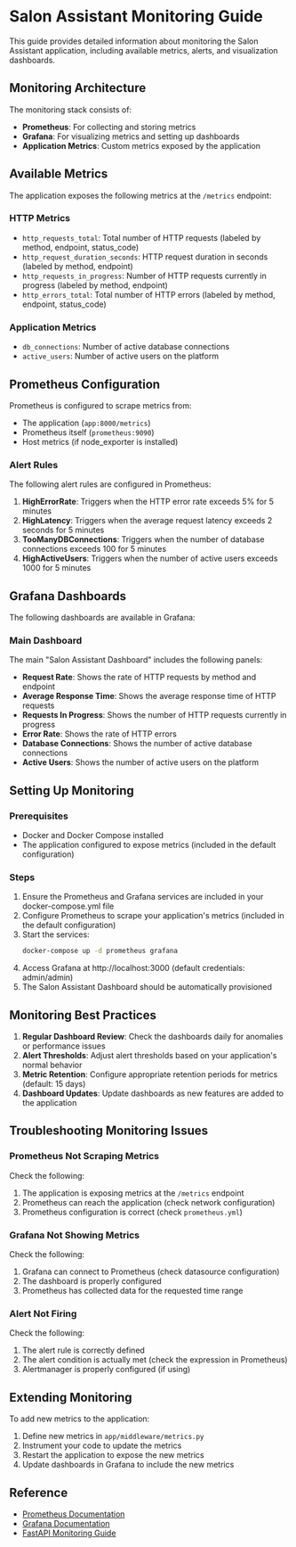 # Salon Assistant Monitoring Guide

This guide provides detailed information about monitoring the Salon Assistant application, including available metrics, alerts, and visualization dashboards.

## Monitoring Architecture

The monitoring stack consists of:

- **Prometheus**: For collecting and storing metrics
- **Grafana**: For visualizing metrics and setting up dashboards
- **Application Metrics**: Custom metrics exposed by the application

## Available Metrics

The application exposes the following metrics at the `/metrics` endpoint:

### HTTP Metrics

- `http_requests_total`: Total number of HTTP requests (labeled by method, endpoint, status_code)
- `http_request_duration_seconds`: HTTP request duration in seconds (labeled by method, endpoint)
- `http_requests_in_progress`: Number of HTTP requests currently in progress (labeled by method, endpoint)
- `http_errors_total`: Total number of HTTP errors (labeled by method, endpoint, status_code)

### Application Metrics

- `db_connections`: Number of active database connections
- `active_users`: Number of active users on the platform

## Prometheus Configuration

Prometheus is configured to scrape metrics from:

- The application (`app:8000/metrics`)
- Prometheus itself (`prometheus:9090`)
- Host metrics (if node_exporter is installed)

### Alert Rules

The following alert rules are configured in Prometheus:

1. **HighErrorRate**: Triggers when the HTTP error rate exceeds 5% for 5 minutes
2. **HighLatency**: Triggers when the average request latency exceeds 2 seconds for 5 minutes
3. **TooManyDBConnections**: Triggers when the number of database connections exceeds 100 for 5 minutes
4. **HighActiveUsers**: Triggers when the number of active users exceeds 1000 for 5 minutes

## Grafana Dashboards

The following dashboards are available in Grafana:

### Main Dashboard

The main "Salon Assistant Dashboard" includes the following panels:

- **Request Rate**: Shows the rate of HTTP requests by method and endpoint
- **Average Response Time**: Shows the average response time of HTTP requests
- **Requests In Progress**: Shows the number of HTTP requests currently in progress
- **Error Rate**: Shows the rate of HTTP errors
- **Database Connections**: Shows the number of active database connections
- **Active Users**: Shows the number of active users on the platform

## Setting Up Monitoring

### Prerequisites

- Docker and Docker Compose installed
- The application configured to expose metrics (included in the default configuration)

### Steps

1. Ensure the Prometheus and Grafana services are included in your docker-compose.yml file
2. Configure Prometheus to scrape your application's metrics (included in the default configuration)
3. Start the services:
   ```bash
   docker-compose up -d prometheus grafana
   ```
4. Access Grafana at http://localhost:3000 (default credentials: admin/admin)
5. The Salon Assistant Dashboard should be automatically provisioned

## Monitoring Best Practices

1. **Regular Dashboard Review**: Check the dashboards daily for anomalies or performance issues
2. **Alert Thresholds**: Adjust alert thresholds based on your application's normal behavior
3. **Metric Retention**: Configure appropriate retention periods for metrics (default: 15 days)
4. **Dashboard Updates**: Update dashboards as new features are added to the application

## Troubleshooting Monitoring Issues

### Prometheus Not Scraping Metrics

Check the following:
1. The application is exposing metrics at the `/metrics` endpoint
2. Prometheus can reach the application (check network configuration)
3. Prometheus configuration is correct (check `prometheus.yml`)

### Grafana Not Showing Metrics

Check the following:
1. Grafana can connect to Prometheus (check datasource configuration)
2. The dashboard is properly configured
3. Prometheus has collected data for the requested time range

### Alert Not Firing

Check the following:
1. The alert rule is correctly defined
2. The alert condition is actually met (check the expression in Prometheus)
3. Alertmanager is properly configured (if using)

## Extending Monitoring

To add new metrics to the application:

1. Define new metrics in `app/middleware/metrics.py`
2. Instrument your code to update the metrics
3. Restart the application to expose the new metrics
4. Update dashboards in Grafana to include the new metrics

## Reference

- [Prometheus Documentation](https://prometheus.io/docs/introduction/overview/)
- [Grafana Documentation](https://grafana.com/docs/)
- [FastAPI Monitoring Guide](https://fastapi.tiangolo.com/advanced/monitoring/) 